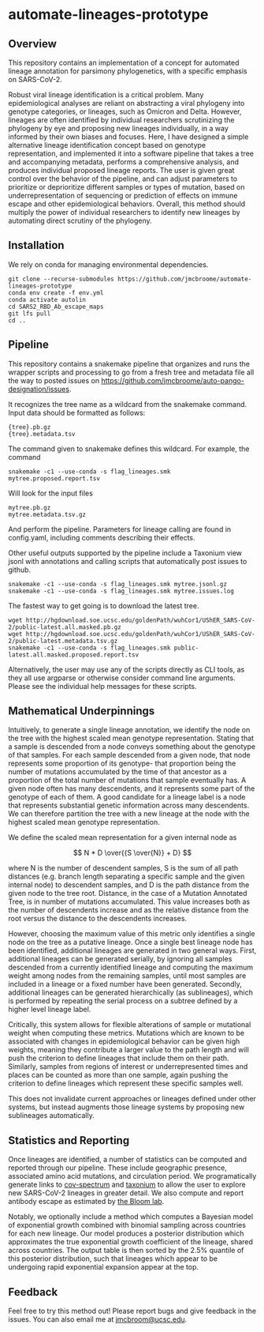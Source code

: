 # automate-lineages-prototype

## Overview

This repository contains an implementation of a concept for automated lineage annotation for parsimony phylogenetics, with a specific
emphasis on SARS-CoV-2. 

Robust viral lineage identification is a critical problem. Many epidemiological analyses are reliant on abstracting a viral phylogeny
into genotype categories, or lineages, such as Omicron and Delta. However, lineages are often identified by individual researchers scrutinizing the phylogeny by eye and proposing new lineages individually, in a way informed by their own biases and focuses. Here, I have designed a simple alternative lineage identification concept based on genotype representation, and implemented it into a software pipeline that takes a tree and accompanying metadata, performs a comprehensive analysis, and produces individual proposed lineage reports. The user is given great control over the behavior of the pipeline, and can adjust parameters to prioritize or deprioritize different samples or types of mutation, based on underrepresentation of sequencing or prediction of effects on immune escape and other epidemiological behaviors. Overall, this method should multiply the power of individual researchers to identify new lineages by automating direct scrutiny of the phylogeny.

## Installation

We rely on conda for managing environmental dependencies.

```
git clone --recurse-submodules https://github.com/jmcbroome/automate-lineages-prototype
conda env create -f env.yml
conda activate autolin
cd SARS2_RBD_Ab_escape_maps
git lfs pull
cd ..
```

## Pipeline

This repository contains a snakemake pipeline that organizes and runs the wrapper scripts and processing to go from a fresh tree and metadata file all the way to posted issues on https://github.com/jmcbroome/auto-pango-designation/issues.

It recognizes the tree name as a wildcard from the snakemake command. Input data should be formatted as follows:
```
{tree}.pb.gz
{tree}.metadata.tsv
```
The command given to snakemake defines this wildcard. For example, the command 

```
snakemake -c1 --use-conda -s flag_lineages.smk mytree.proposed.report.tsv
```

Will look for the input files

```
mytree.pb.gz
mytree.metadata.tsv.gz
```

And perform the pipeline. Parameters for lineage calling are found in config.yaml, including comments describing their effects.

Other useful outputs supported by the pipeline include a Taxonium view jsonl with annotations and calling scripts that automatically post issues to github.

```
snakemake -c1 --use-conda -s flag_lineages.smk mytree.jsonl.gz
snakemake -c1 --use-conda -s flag_lineages.smk mytree.issues.log
```

The fastest way to get going is to download the latest tree.

```
wget http://hgdownload.soe.ucsc.edu/goldenPath/wuhCor1/UShER_SARS-CoV-2/public-latest.all.masked.pb.gz
wget http://hgdownload.soe.ucsc.edu/goldenPath/wuhCor1/UShER_SARS-CoV-2/public-latest.metadata.tsv.gz
snakemake -c1 --use-conda -s flag_lineages.smk public-latest.all.masked.proposed.report.tsv
```

Alternatively, the user may use any of the scripts directly as CLI tools, as they all use argparse or otherwise consider command line arguments. Please see the individual help messages for these scripts.

## Mathematical Underpinnings

Intuitively, to generate a single lineage annotation, we identify
the node on the tree with the highest scaled mean genotype representation. Stating that a sample is descended from a node conveys something about the genotype of that samples. For each sample descended from a given node, that node
represents some proportion of its genotype- that proportion being the number of mutations accumulated by the time of that ancestor as a 
proportion of the total number of mutations that sample eventually has. A given node often has many descendents, and it represents some
part of the genotype of each of them. A good candidate for a lineage label is a node that represents substantial genetic information across many descendents. We can therefore partition the tree with a new lineage at the node with the highest scaled mean genotype representation.

We define the scaled mean representation for a given internal node as 

$$
N * D \over{{S \over{N}} + D}
$$

where N is the number of descendent samples, S is the sum of all path distances (e.g. branch length separating a specific sample and the given internal node) to descendent samples, and D is the path distance from the given node to the tree root. Distance, in the case of a Mutation Annotated Tree, is in number of mutations accumulated. This value increases both as the number of descendents increase and as the relative distance from the root versus the distance to the descendents increases. 

However, choosing the maximum value of this metric only identifies a single node on the tree as a putative lineage. Once a single best lineage node has been identified, additional lineages are generated in two general ways. First, additional lineages 
can be generated serially, by ignoring all samples descended from a currently identified lineage and computing the maximum weight among 
nodes from the remaining samples, until most samples are included in a lineage or a fixed number have been generated. Secondly, additional
lineages can be generated hierarchically (as sublineages), which is performed by repeating the serial process on a subtree defined by 
a higher level lineage label. 

Critically, this system allows for flexible alterations of sample or mutational weight when computing these metrics. Mutations which are known to be associated with changes in epidemiological behavior can be given high weights, meaning they contribute a larger value to the path length and will push the criterion to define lineages that include them on their path. Similarly, samples from regions of interest or underrepresented times and places can be counted as more than one sample, again pushing the criterion to define lineages which represent these specific samples well.

This does not invalidate current approaches or lineages defined under other systems, but instead augments those lineage systems
by proposing new sublineages automatically. 

## Statistics and Reporting

Once lineages are identified, a number of statistics can be computed and reported through our pipeline. These include geographic presence, associated amino acid mutations, and circulation period. We programatically generate links to [cov-spectrum](https://cov-spectrum.org/explore/World/AllSamples/Past6M) and [taxonium](https://taxonium.org/) to allow the user to explore new SARS-CoV-2 lineages in greater detail. We also compute and report antibody escape as estimated by [the Bloom lab](https://jbloomlab.github.io/SARS2_RBD_Ab_escape_maps/escape-calc/).

Notably, we optionally include a method which computes a Bayesian model of exponential growth combined with binomial sampling across countries for each new lineage. Our model produces a posterior distribution which approximates the true exponential growth coefficient of the lineage, shared across countries. The output table is then sorted by the 2.5% quantile of this posterior distribution, such that lineages which appear to be undergoing rapid exponential expansion appear at the top. 

## Feedback

Feel free to try this method out! Please report bugs and give feedback in the issues. You can also email me at jmcbroom@ucsc.edu.
